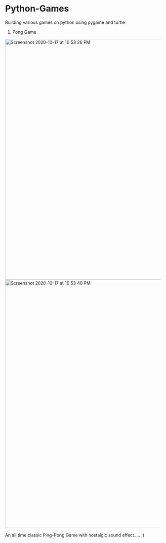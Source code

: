 # Python-Games
Building various games on python using pygame and turtle


1) Pong Game

<img width="777" alt="Screenshot 2020-10-17 at 10 53 26 PM" src="https://user-images.githubusercontent.com/38050841/96349233-e61d0880-10cb-11eb-81d1-863de061a775.png">
<img width="801" alt="Screenshot 2020-10-17 at 10 53 40 PM" src="https://user-images.githubusercontent.com/38050841/96349235-e917f900-10cb-11eb-9002-63a585359cdd.png">

An all time classic Ping-Pong Game with nostalgic sound effect.....    :) 
